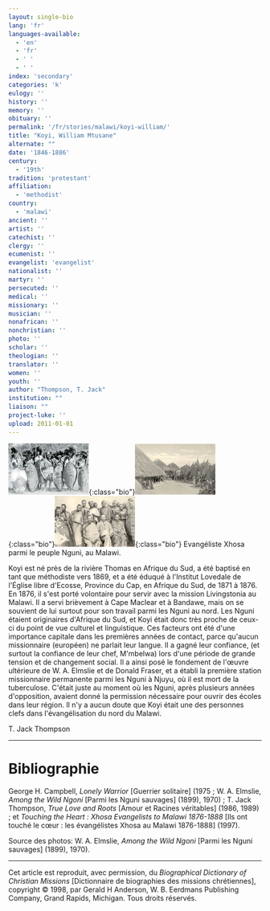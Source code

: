 ```yaml
---
layout: single-bio
lang: 'fr'
languages-available:
  - 'en'
  - 'fr'
  - ' '
  - ' '
index: 'secondary'
categories: 'k'
eulogy: ''
history: ''
memory: ''
obituary: ''
permalink: '/fr/stories/malawi/koyi-william/'
title: "Koyi, William Mtusane"
alternate: ""
date: '1846-1886'
century:
  - '19th'
tradition: 'protestant'
affiliation:
  - 'methodist'
country:
  - 'malawi'
ancient: ''
artist: ''
catechist: ''
clergy: ''
ecumenist: ''
evangelist: 'evangelist'
nationalist: ''
martyr: ''
persecuted: ''
medical: ''
missionary: ''
musician: ''
nonafrican: ''
nonchristian: ''
photo: ''
scholar: ''
theologian: ''
translator: ''
women: ''
youth: ''
author: "Thompson, T. Jack"
institution: ""
liaison: ""
project-luke: ''
upload: 2011-01-01
---
```


![image](/images/bio-pics/malawi/koyi-william/koyi-ngoni-small.jpg){:class="bio"}![image](/images/bio-pics/malawi/koyi-william/koyi-village-small.jpg){:class="bio"}![image](/images/bio-pics/malawi/koyi-william/koyi-ngonichief-small.jpg){:class="bio"} Evangéliste Xhosa parmi le peuple Nguni, au Malawi.

Koyi est né près de la rivière Thomas en Afrique du Sud, a été baptisé en tant que méthodiste vers 1869, et a été éduqué à l'Institut Lovedale de l'Église libre d'Ecosse, Province du Cap, en Afrique du Sud, de 1871 à 1876. En 1876, il s'est porté volontaire pour servir avec la mission Livingstonia au Malawi. Il a servi brièvement à Cape Maclear et à Bandawe, mais on se souvient de lui surtout pour son travail parmi les Nguni au nord. Les Nguni étaient originaires d'Afrique du Sud, et Koyi était donc très proche de ceux-ci du point de vue culturel et linguistique. Ces facteurs ont été d'une importance capitale dans les premières années de contact, parce qu'aucun missionnaire (européen) ne parlait leur langue. Il a gagné leur confiance, (et surtout la confiance de leur chef, M'mbelwa) lors d'une période de grande tension et de changement social. Il a ainsi posé le fondement de l'œuvre ultérieure de W. A. Elmslie et de Donald Fraser, et a établi la première station missionnaire permanente parmi les Nguni à Njuyu, où il est mort de la tuberculose. C'était juste au moment où les Nguni, après plusieurs années d'opposition, avaient donné la permission nécessaire pour ouvrir des écoles dans leur région. Il n'y a aucun doute que Koyi était une des personnes clefs dans l'évangélisation du nord du Malawi.

T. Jack Thompson

---

# Bibliographie

George H. Campbell, *Lonely Warrior* [Guerrier solitaire] (1975 ; W. A. Elmslie, *Among the Wild Ngoni* [Parmi les Nguni sauvages] (1899), 1970) ; T. Jack Thompson, *True Love and Roots* [Amour et Racines véritables] (1986, 1989) ; et *Touching the Heart : Xhosa Evangelists to Malawi 1876-1888* [Ils ont touché le cœur : les évangélistes Xhosa au Malawi 1876-1888] (1997).

Source des photos: W. A. Elmslie, *Among the Wild Ngoni* [Parmi les Nguni sauvages] (1899), 1970).

---

Cet article est reproduit, avec permission, du *Biographical Dictionary of Christian Missions* [Dictionnaire de biographies des missions chrétiennes], copyright © 1998, par Gerald H Anderson, W. B. Eerdmans Publishing Company, Grand Rapids, Michigan. Tous droits réservés.
